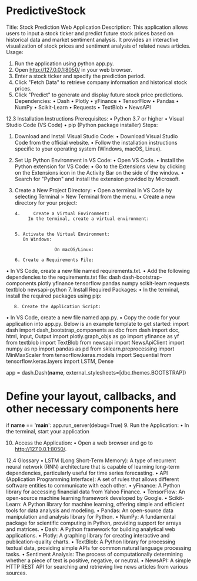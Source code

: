 # PredictiveStock

Title: Stock Prediction Web Application
Description: This application allows users to input a stock ticker and predict future stock prices based on historical data and market sentiment analysis. It provides an interactive visualization of stock prices and sentiment analysis of related news articles.
Usage:
1.	Run the application using python app.py.
2.	Open http://127.0.0.1:8050/ in your web browser.
3.	Enter a stock ticker and specify the prediction period.
4.	Click "Fetch Data" to retrieve company information and historical stock prices.
5.	Click "Predict" to generate and display future stock price predictions.
Dependencies:
•	Dash
•	Plotly
•	yFinance
•	TensorFlow
•	Pandas
•	NumPy
•	Scikit-Learn
•	Requests
•	TextBlob
•	NewsAPI

12.3 Installation Instructions 
Prerequisites:
•	Python 3.7 or higher
•	Visual Studio Code (VS Code)
•	pip (Python package installer)
Steps:
1.	Download and Install Visual Studio Code:
•	Download Visual Studio Code from the official website.
•	Follow the installation instructions specific to your operating system (Windows, macOS, Linux).
2.	Set Up Python Environment in VS Code:
•	Open VS Code.
•	Install the Python extension for VS Code:
•	Go to the Extensions view by clicking on the Extensions icon in the Activity Bar on the side of the window.
•	Search for "Python" and install the extension provided by Microsoft.
3.	Create a New Project Directory:
•	Open a terminal in VS Code by selecting Terminal > New Terminal from the menu.
•	Create a new directory for your project:
 
        4.     Create a Virtual Environment:
             In the terminal, create a virtual environment:
              
       
        5. Activate the Virtual Environment:
           On Windows:
                         
                       On macOS/Linux:
                        
        6. Create a Requirements File:
•	In VS Code, create a new file named requirements.txt.
•	Add the following dependencies to the requirements.txt file:
                        dash
dash-bootstrap-components
plotly
yfinance
tensorflow
pandas
numpy
scikit-learn
requests
textblob
newsapi-python
        7. Install Required Packages:
•	In the terminal, install the required packages using pip:
                         
       8. Create the Application Script:
•	In VS Code, create a new file named app.py.
•	Copy the code for your application into app.py. Below is an example template to get started:
                        import dash
import dash_bootstrap_components as dbc
from dash import dcc, html, Input, Output
import plotly.graph_objs as go
import yfinance as yf
from textblob import TextBlob
from newsapi import NewsApiClient
import numpy as np
import pandas as pd
from sklearn.preprocessing import MinMaxScaler
from tensorflow.keras.models import Sequential
from tensorflow.keras.layers import LSTM, Dense

app = dash.Dash(__name__, external_stylesheets=[dbc.themes.BOOTSTRAP])

# Define your layout, callbacks, and other necessary components here

if __name__ == '__main__':
    app.run_server(debug=True)
            9. Run the Application:
•	In the terminal, start your application
     
10. Access the Application:
•	Open a web browser and go to http://127.0.0.1:8050/.



12.4 Glossary
•	LSTM (Long Short-Term Memory): A type of recurrent neural network (RNN) architecture that is capable of learning long-term dependencies, particularly useful for time series forecasting.
•	API (Application Programming Interface): A set of rules that allows different software entities to communicate with each other.
•	yFinance: A Python library for accessing financial data from Yahoo Finance.
•	TensorFlow: An open-source machine learning framework developed by Google.
•	Scikit-Learn: A Python library for machine learning, offering simple and efficient tools for data analysis and modeling.
•	Pandas: An open-source data manipulation and analysis library for Python.
•	NumPy: A fundamental package for scientific computing in Python, providing support for arrays and matrices.
•	Dash: A Python framework for building analytical web applications.
•	Plotly: A graphing library for creating interactive and publication-quality charts.
•	TextBlob: A Python library for processing textual data, providing simple APIs for common natural language processing tasks.
•	Sentiment Analysis: The process of computationally determining whether a piece of text is positive, negative, or neutral.
•	NewsAPI: A simple HTTP REST API for searching and retrieving live news articles from various sources.

